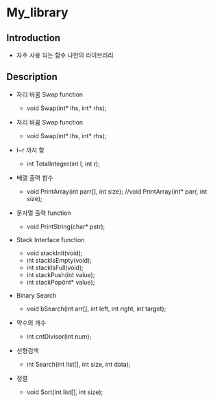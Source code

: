 # My_library

## Introduction
- 자주 사용 되는 함수 나만의 라이브러리

## Description

* 자리 바꿈 Swap function
  * void Swap(int* lhs, int* rhs);

* 자리 바꿈 Swap function
  * void Swap(int* lhs, int* rhs);

* l~r 까지 합 
  * int TotalInteger(int l, int r);

* 배열 출력 함수
  * void PrintArray(int parr[], int size); //void PrintArray(int* parr, int size);

* 문자열 출력 function
  * void PrintString(char* pstr);
 
* Stack Interface function
  * void stackInit(void);
  * int stackIsEmpty(void);
  * int stackIsFull(void);
  * int stackPush(int value);
  * int stackPop(int* value);
  
* Binary Search
  * void bSearch(int arr[], int left, int right, int target);

* 약수의 개수
  * int cntDivisor(int num);

* 선형검색
  * int Search(int list[], int size, int data);

* 정렬
  * void Sort(int list[], int size);
